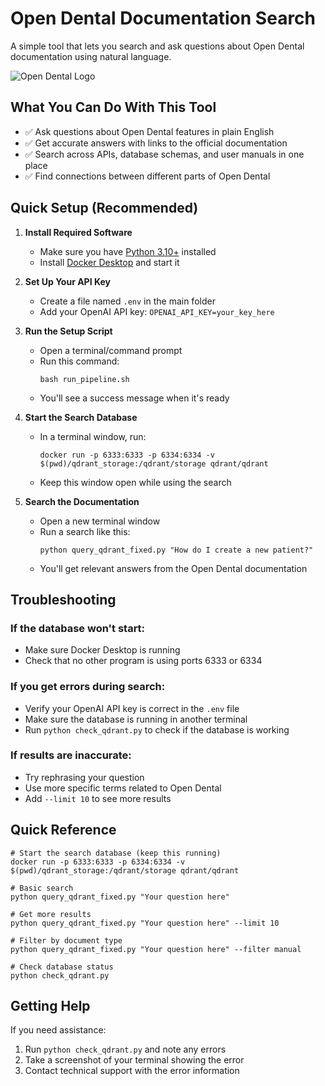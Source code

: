 # Open Dental Documentation Search

A simple tool that lets you search and ask questions about Open Dental documentation using natural language.

![Open Dental Logo](https://www.opendental.com/img/ODLogo.png)

## What You Can Do With This Tool

- ✅ Ask questions about Open Dental features in plain English
- ✅ Get accurate answers with links to the official documentation
- ✅ Search across APIs, database schemas, and user manuals in one place
- ✅ Find connections between different parts of Open Dental

## Quick Setup (Recommended)

1. **Install Required Software**
   - Make sure you have [Python 3.10+](https://python.org/downloads) installed
   - Install [Docker Desktop](https://docker.com/products/docker-desktop) and start it

2. **Set Up Your API Key**
   - Create a file named `.env` in the main folder
   - Add your OpenAI API key: `OPENAI_API_KEY=your_key_here`

3. **Run the Setup Script**
   - Open a terminal/command prompt
   - Run this command:
     ```
     bash run_pipeline.sh
     ```
   - You'll see a success message when it's ready

4. **Start the Search Database**
   - In a terminal window, run:
     ```
     docker run -p 6333:6333 -p 6334:6334 -v $(pwd)/qdrant_storage:/qdrant/storage qdrant/qdrant
     ```
   - Keep this window open while using the search

5. **Search the Documentation**
   - Open a new terminal window
   - Run a search like this:
     ```
     python query_qdrant_fixed.py "How do I create a new patient?"
     ```
   - You'll get relevant answers from the Open Dental documentation

## Troubleshooting

### If the database won't start:
- Make sure Docker Desktop is running
- Check that no other program is using ports 6333 or 6334

### If you get errors during search:
- Verify your OpenAI API key is correct in the `.env` file
- Make sure the database is running in another terminal
- Run `python check_qdrant.py` to check if the database is working

### If results are inaccurate:
- Try rephrasing your question
- Use more specific terms related to Open Dental
- Add `--limit 10` to see more results

## Quick Reference

```
# Start the search database (keep this running)
docker run -p 6333:6333 -p 6334:6334 -v $(pwd)/qdrant_storage:/qdrant/storage qdrant/qdrant

# Basic search
python query_qdrant_fixed.py "Your question here"

# Get more results
python query_qdrant_fixed.py "Your question here" --limit 10

# Filter by document type
python query_qdrant_fixed.py "Your question here" --filter manual

# Check database status
python check_qdrant.py
```

## Getting Help

If you need assistance:
1. Run `python check_qdrant.py` and note any errors
2. Take a screenshot of your terminal showing the error
3. Contact technical support with the error information
